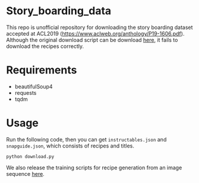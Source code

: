 # Story_boarding_data
This repo is unofficial repository for downloading the story boarding dataset accepted at ACL2019 (https://www.aclweb.org/anthology/P19-1606.pdf).  
Although the original download script can be download [here](https://github.com/khyathiraghavi/storyboarding_data), it fails to download the recipes correctly.  

# Requirements
- beautifulSoup4
- requests
- tqdm 

# Usage
Run the following code, then you can get `instructables.json` and `snapguide.json`, which consists of recipes and titles.  
```
python download.py
```
We also release the training scripts for recipe generation from an image sequence [here](https://github.com/misogil0116/recipe_generation_from_an_image_sequence.pytorch).
